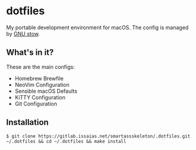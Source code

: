# dotfiles

My portable development environment for macOS. The config is managed by [GNU stow](https://www.gnu.org/software/stow/).

## What's in it?

These are the main configs:

* Homebrew Brewfile
* NeoVim Configuration
* Sensible macOS Defaults
* KiTTY Configuration
* Git Configuration

## Installation

```
$ git clone https://gitlab.issaias.net/smartassskeleton/.dotfiles.git ~/.dotfiles && cd ~/.dotfiles && make install
```

